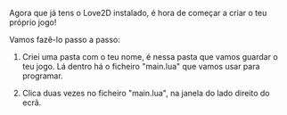 
Agora que já tens o Love2D instalado, é hora de começar a criar o teu próprio jogo!

Vamos fazê-lo passo a passo:

1. Criei uma pasta com o teu nome, é nessa pasta que vamos guardar o teu jogo. Lá dentro há o ficheiro "main.lua" que vamos usar para programar.

2. Clica duas vezes no ficheiro "main.lua", na janela do lado direito do ecrã.
